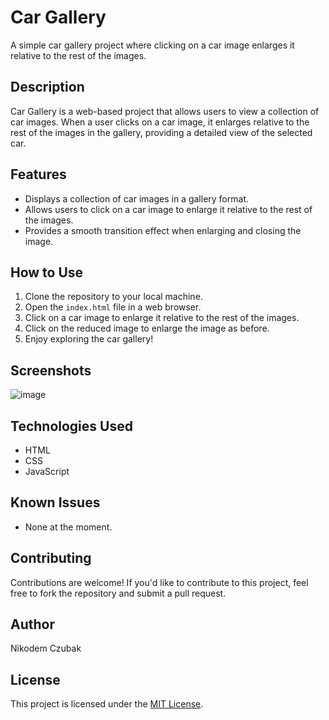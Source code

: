 # Car Gallery

A simple car gallery project where clicking on a car image enlarges it relative to the rest of the images.

## Description

Car Gallery is a web-based project that allows users to view a collection of car images. When a user clicks on a car image, it enlarges relative to the rest of the images in the gallery, providing a detailed view of the selected car.

## Features

- Displays a collection of car images in a gallery format.
- Allows users to click on a car image to enlarge it relative to the rest of the images.
- Provides a smooth transition effect when enlarging and closing the image.

## How to Use

1. Clone the repository to your local machine.
2. Open the `index.html` file in a web browser.
3. Click on a car image to enlarge it relative to the rest of the images.
4. Click on the reduced image to enlarge the image as before.
5. Enjoy exploring the car gallery!

## Screenshots

![image](https://github.com/NoBoDy1610/Cards/assets/128371087/e9d956c5-01aa-44b4-ae4f-5a9148f34eb9)


## Technologies Used

- HTML
- CSS
- JavaScript

## Known Issues

- None at the moment.

## Contributing

Contributions are welcome! If you'd like to contribute to this project, feel free to fork the repository and submit a pull request.

## Author

Nikodem Czubak

## License

This project is licensed under the [MIT License](LICENSE).
